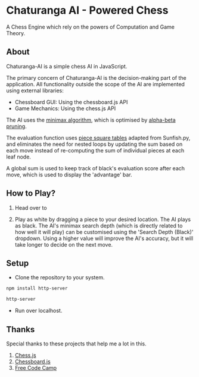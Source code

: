 # Chaturanga AI - Powered Chess

A Chess Engine which rely on the powers of Computation and Game Theory.

## About

Chaturanga-AI is a simple chess AI in JavaScript.

The primary concern of Chaturanga-AI is the decision-making part of the application. All functionality outside the scope of the AI are implemented using external libraries:

- Chessboard GUI: Using the chessboard.js API
- Game Mechanics: Using the chess.js API

The AI uses the [minimax algorithm](https://en.wikipedia.org/wiki/Minimax), which is optimised by [alpha-beta pruning](https://en.wikipedia.org/wiki/Alpha%E2%80%93beta_pruning).

The evaluation function uses [piece square tables](https://www.chessprogramming.org/Piece-Square_Tables) adapted from Sunfish.py, and eliminates the need for nested loops by updating the sum based on each move instead of re-computing the sum of individual pieces at each leaf node.

A global sum is used to keep track of black's evaluation score after each move, which is used to display the 'advantage' bar.

## How to Play?

1. Head over to

2. Play as white by dragging a piece to your desired location. The AI plays as black. The AI's minimax search depth (which is directly related to how well it will play) can be customised using the 'Search Depth (Black)' dropdown. Using a higher value will improve the AI's accuracy, but it will take longer to decide on the next move.

## Setup

- Clone the repository to your system.

```bash
npm install http-server
```

```bash
http-server
```

- Run over localhost.

## Thanks

Special thanks to these projects that help me a lot in this.

1. [Chess.js](https://github.com/jhlywa/chess.js)
2. [Chessboard.js](https://chessboardjs.com)
3. [Free Code Camp](https://www.freecodecamp.org/news/simple-chess-ai-step-by-step-1d55a9266977/)

